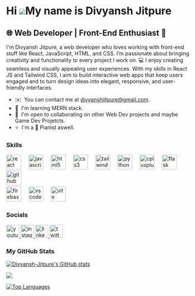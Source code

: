 Hi ![](https://user-images.githubusercontent.com/18350557/176309783-0785949b-9127-417c-8b55-ab5a4333674e.gif)My name is Divyansh Jitpure
========================================================================================================================================

🌐 Web Developer | Front-End Enthusiast 🚀
------------------------------------------

I'm Divyansh Jitpure, a web developer who loves working with front-end stuff like React, JavaScript, HTML, and CSS. I’m passionate about bringing creativity and functionality to every project I work on. 💻 I enjoy creating seamless and visually appealing user experiences. With my skills in React JS and Tailwind CSS, I aim to build interactive web apps that keep users engaged and to turn design ideas into elegant, responsive, and user-friendly interfaces.

* ✉️  You can contact me at [divyanshjitpure@gmail.com](mailto:divyanshjitpure@gmail.com).<!--* 🚀  I'm currently working on EditR.-->
* 🧠  I'm learning MERN stack.
* 🤝  I'm open to collaborating on other Web Dev projects and maybe Game Dev Projetcts.
* ⭐  I'm a 🎹 Pianist aswell.

### Skills


<div align="left">
  <img src="https://cdn.jsdelivr.net/gh/devicons/devicon/icons/react/react-original.svg" height="40" alt="react logo"  />
  <img width="12" />
  <img src="https://skillicons.dev/icons?i=js" height="40" alt="javascript logo"  />
  <img width="12" />
  <img src="https://cdn.jsdelivr.net/gh/devicons/devicon/icons/html5/html5-original.svg" height="40" alt="html5 logo"  />
  <img width="12" />
  <img src="https://cdn.jsdelivr.net/gh/devicons/devicon/icons/css3/css3-original.svg" height="40" alt="css3 logo"  />
  <img width="12" />
  <img src="https://skillicons.dev/icons?i=tailwind" height="40" alt="tailwindcss logo"  />
  <img width="12" />
  <img src="https://cdn.jsdelivr.net/gh/devicons/devicon/icons/python/python-original.svg" height="40" alt="python logo"  />
  <img width="12" />
  <img src="https://skillicons.dev/icons?i=cpp" height="40" alt="cplusplus logo"  />
  <img width="12" />
  <img src="https://skillicons.dev/icons?i=flask" height="40" alt="flask logo"  />
  <img width="12" />
  <img src="https://skillicons.dev/icons?i=github" height="40" alt="github logo"  />
  <img width="12" />  <br/>
  <img src="https://skillicons.dev/icons?i=firebase" height="40" alt="firebase logo"  />
  <img width="12" />
  <img src="https://skillicons.dev/icons?i=vscode" height="40" alt="vscode logo"  />
  <img width="12" />
  <img src="https://skillicons.dev/icons?i=vite" height="40" alt="vite logo"  />
</div>


### Socials

<div align="left">
  <a href="https://www.youtube.com/@one_Divyansh" target="_blank">
    <img src="https://img.shields.io/static/v1?message=Youtube&logo=youtube&label=&color=FF0000&logoColor=white&labelColor=&style=for-the-badge" height="35" alt="youtube logo"  />
  </a>
  <a href="https://www.instagram.com/one_divyansh/" target="_blank">
    <img src="https://img.shields.io/static/v1?message=Instagram&logo=instagram&label=&color=E4405F&logoColor=white&labelColor=&style=for-the-badge" height="35" alt="instagram logo"  />
  </a>
  <a href="https://www.linkedin.com/in/divyansh-jitpure/" target="_blank">
    <img src="https://img.shields.io/static/v1?message=LinkedIn&logo=linkedin&label=&color=0077B5&logoColor=white&labelColor=&style=for-the-badge" height="35" alt="linkedin logo"  />
  </a>
  <a href="https://twitter.com/DivyanshJitpure" target="_blank">
    <img src="https://img.shields.io/static/v1?message=Twitter&logo=twitter&label=&color=1DA1F2&logoColor=white&labelColor=&style=for-the-badge" height="35" alt="twitter logo"  />
  </a>
</div>

### My GitHub Stats

<a href="http://www.github.com/Divyansh-Jitpure"><img src="https://github-readme-stats.vercel.app/api?username=Divyansh-Jitpure&show_icons=true&hide=contribs&count_private=true&title_color=14b8a6&text_color=0891b2&icon_color=64748b&bg_color=22272e&hide_border=true&show_icons=true" alt="Divyansh-Jitpure's GitHub stats" /></a>

<a href="http://www.github.com/Divyansh-Jitpure"><img src="https://github-readme-streak-stats.herokuapp.com/?user=Divyansh-Jitpure&stroke=0891b2&background=22272e&ring=14b8a6&fire=14b8a6&currStreakNum=0891b2&currStreakLabel=14b8a6&sideNums=0891b2&sideLabels=0891b2&dates=0891b2&hide_border=true" /></a>

<a href="https://github.com/Divyansh-Jitpure" align="left"><img src="https://github-readme-stats.vercel.app/api/top-langs/?username=Divyansh-Jitpure&langs_count=10&title_color=14b8a6&text_color=0891b2&icon_color=64748b&bg_color=22272e&hide_border=true&locale=en&custom_title=Top%20%Languages" alt="Top Languages" /></a>
